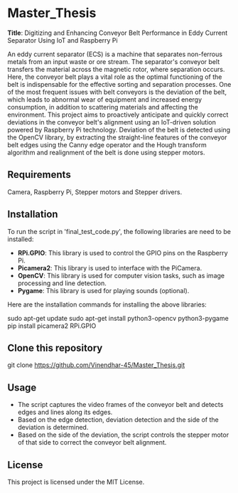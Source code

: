# Master_Thesis
**Title**: Digitizing and Enhancing Conveyor Belt Performance in Eddy Current Separator Using IoT and Raspberry Pi

An eddy current separator (ECS) is a machine that separates non-ferrous metals from an input waste or ore stream. The separator's conveyor belt transfers the material across the magnetic rotor, where separation occurs. Here, the conveyor belt plays a vital role as the optimal functioning of the belt is indispensable for the effective sorting and separation processes. One of the most frequent issues with belt conveyors is the deviation of the belt, which leads to abnormal wear of equipment and increased energy consumption, in addition to scattering materials and affecting the environment. This project aims to proactively anticipate and quickly correct deviations in the conveyor belt's alignment using an IoT-driven solution powered by Raspberry Pi technology. Deviation of the belt is detected using the OpenCV library, by extracting the straight-line features of the conveyor belt edges using the Canny edge operator and the Hough transform algorithm and realignment of the belt is done using stepper motors.

## Requirements

Camera, Raspberry Pi, Stepper motors and Stepper drivers.

## Installation

To run the script in 'final_test_code.py', the following libraries are need to be installed:

- **RPi.GPIO**: This library is used to control the GPIO pins on the Raspberry Pi.
- **Picamera2**: This library is used to interface with the PiCamera.
- **OpenCV**: This library is used for computer vision tasks, such as image processing and line detection.
- **Pygame**: This library is used for playing sounds (optional).


Here are the installation commands for installing the above libraries:

sudo apt-get update
sudo apt-get install python3-opencv python3-pygame
pip install picamera2 RPi.GPIO

## Clone this repository 

git clone https://github.com/Vinendhar-45/Master_Thesis.git

## Usage

- The script captures the video frames of the conveyor belt and detects edges and lines along its edges.
- Based on the edge detection, deviation detection and the side of the deviation is determined.
- Based on the side of the deviation, the script controls the stepper motor of that side to correct the conveyor belt alignment.

## License

This project is licensed under the MIT License.
